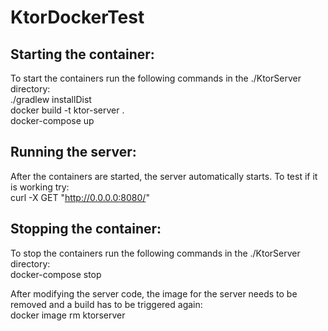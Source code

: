 # KtorDockerTest
## Starting the container: 
  To start the containers run the following commands in the ./KtorServer directory: <br/>
    ./gradlew installDist <br/>
    docker build -t ktor-server . <br/>
    docker-compose up <br/>

 ## Running the server: 
  After the containers are started, the server automatically starts. To test if it is working try: <br/>
  curl -X GET  "http://0.0.0.0:8080/"

## Stopping the container: 
  To stop the containers run the following commands in the ./KtorServer directory: <br/>
    docker-compose stop

  After modifying the server code, the image for the server needs to be removed and a build has to be triggered again: <br/>
    docker image rm ktorserver
    
    

